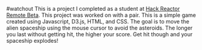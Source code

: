 #watchout
This is a project I completed as a student at [Hack Reactor Remote Beta](http://www.hackreactor.com/remote-beta). This project was worked on with a pair. This is a simple game created using Javascript, D3.js, HTML, and CSS. The goal is to move the alien spaceship using the mouse cursor to avoid the asteroids. The longer you last without getting hit, the higher your score. Get hit though and your spaceship explodes!

